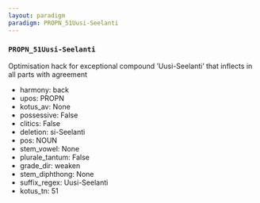 ```yaml
---
layout: paradigm
paradigm: PROPN_51Uusi-Seelanti
---
```

### ` PROPN_51Uusi-Seelanti `

Optimisation hack for exceptional compound ’Uusi-Seelanti’ that inflects in all parts with agreement
* harmony: back
* upos: PROPN
* kotus_av: None
* possessive: False
* clitics: False
* deletion: si-Seelanti
* pos: NOUN
* stem_vowel: None
* plurale_tantum: False
* grade_dir: weaken
* stem_diphthong: None
* suffix_regex: Uusi-Seelanti
* kotus_tn: 51
